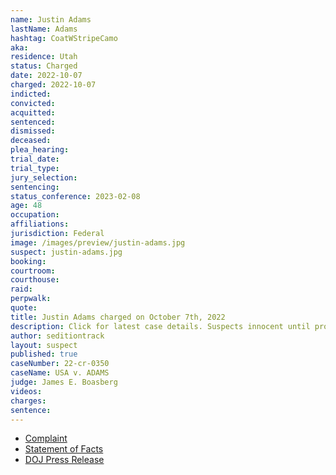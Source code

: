 ```yaml
---
name: Justin Adams
lastName: Adams
hashtag: CoatWStripeCamo
aka:
residence: Utah
status: Charged
date: 2022-10-07
charged: 2022-10-07
indicted:
convicted:
acquitted:
sentenced:
dismissed:
deceased:
plea_hearing:
trial_date:
trial_type:
jury_selection:
sentencing:
status_conference: 2023-02-08
age: 48
occupation:
affiliations:
jurisdiction: Federal
image: /images/preview/justin-adams.jpg
suspect: justin-adams.jpg
booking:
courtroom:
courthouse:
raid:
perpwalk:
quote:
title: Justin Adams charged on October 7th, 2022
description: Click for latest case details. Suspects innocent until proven guilty.
author: seditiontrack
layout: suspect
published: true
caseNumber: 22-cr-0350
caseName: USA v. ADAMS
judge: James E. Boasberg
videos:
charges:
sentence:
---
```

- [Complaint](https://www.justice.gov/usao-dc/case-multi-defendant/file/1545446/download)
- [Statement of Facts](https://www.justice.gov/usao-dc/case-multi-defendant/file/1545451/download)
- [DOJ Press Release](https://www.justice.gov/usao-dc/pr/utah-man-arrested-felony-and-misdemeanor-charges-actions-during-jan-6-capitol-breach)
